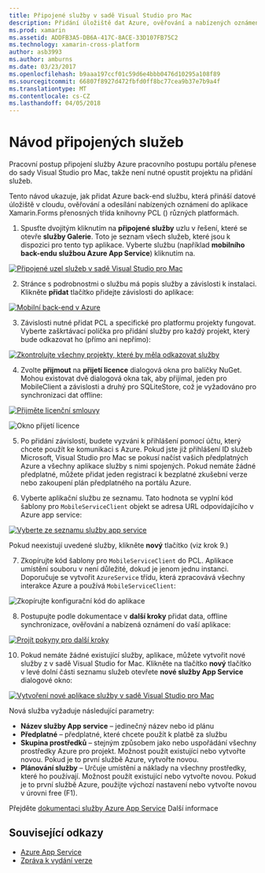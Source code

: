 ```yaml
---
title: Připojené služby v sadě Visual Studio pro Mac
description: Přidání úložiště dat Azure, ověřování a nabízených oznámení do mobilních aplikací v sadě Visual Studio pro Mac
ms.prod: xamarin
ms.assetid: ADDFB3A5-DB6A-417C-8ACE-33D107FB75C2
ms.technology: xamarin-cross-platform
author: asb3993
ms.author: amburns
ms.date: 03/23/2017
ms.openlocfilehash: b9aaa197ccf01c59d6e4bbb0476d10295a108f89
ms.sourcegitcommit: 66807f8927d472fbfd0ff8bc77cea9b37e7b9a4f
ms.translationtype: MT
ms.contentlocale: cs-CZ
ms.lasthandoff: 04/05/2018
---
```

# <a name="connected-services-walkthrough"></a>Návod připojených služeb

Pracovní postup připojení služby Azure pracovního postupu portálu přenese do sady Visual Studio pro Mac, takže není nutné opustit projektu na přidání služeb.

Tento návod ukazuje, jak přidat Azure back-end službu, která přináší datové úložiště v cloudu, ověřování a odesílání nabízených oznámení do aplikace Xamarin.Forms přenosných třída knihovny PCL () různých platformách.


1.  Spusťte dvojitým kliknutím na **připojené služby** uzlu v řešení, které se otevře **služby Galerie**.
  Toto je seznam všech služeb, které jsou k dispozici pro tento typ aplikace. Vyberte službu (například **mobilního back-endu službou Azure App Service**) kliknutím na.

  [![](connected-services-images/image001-sml.png "Připojené uzel služeb v sadě Visual Studio pro Mac")](connected-services-images/image001.png#lightbox)

2. Stránce s podrobnostmi o službu má popis služby a závislosti k instalaci.
  Klikněte **přidat** tlačítko přidejte závislosti do aplikace:

  [![](connected-services-images/image002-sml.png "Mobilní back-end v Azure")](connected-services-images/image002.png#lightbox)

3. Závislosti nutné přidat PCL a specifické pro platformu projekty fungovat.
  Vyberte zaškrtávací políčka pro přidání služby pro každý projekt, který bude odkazovat ho (přímo ani nepřímo):

  [![](connected-services-images/image003-sml.png "Zkontrolujte všechny projekty, které by měla odkazovat služby")](connected-services-images/image003.png#lightbox)

4. Zvolte **přijmout** na **přijetí licence** dialogová okna pro balíčky NuGet.
  Mohou existovat dvě dialogová okna tak, aby přijímal, jeden pro MobileClient a závislosti a druhý pro SQLiteStore, což je vyžadováno pro synchronizaci dat offline:

  [![](connected-services-images/image004-sml.png "Přijměte licenční smlouvy")](connected-services-images/image004.png#lightbox)

  ![](connected-services-images/image005.png "Okno přijetí licence")

5. Po přidání závislostí, budete vyzváni k přihlášení pomocí účtu, který chcete použít ke komunikaci s Azure.
  Pokud jste již přihlášení ID služeb Microsoft, Visual Studio pro Mac se pokusí načíst vašich předplatných Azure a všechny aplikace služby s nimi spojených. Pokud nemáte žádné předplatné, můžete přidat jeden registrací k bezplatné zkušební verze nebo zakoupení plán předplatného na portálu Azure.

6. Vyberte aplikační službu ze seznamu. Tato hodnota se vyplní kód šablony pro `MobileServiceClient` objekt se adresa URL odpovídajícího v Azure app service:

  [![](connected-services-images/image006-sml.png "Vyberte ze seznamu služby app service")](connected-services-images/image006.png#lightbox)

  Pokud neexistují uvedené služby, klikněte **nový** tlačítko (viz krok 9.)

7. Zkopírujte kód šablony pro `MobileServiceClient` do PCL. Aplikace umístění souboru v není důležité, dokud je jenom jednu instanci.
  Doporučuje se vytvořit `AzureService` třídu, která zpracovává všechny interakce Azure a používá `MobileServiceClient`:

  ![](connected-services-images/image007.png "Zkopírujte konfigurační kód do aplikace")

8. Postupujte podle dokumentace v **další kroky** přidat data, offline synchronizace, ověřování a nabízená oznámení do vaší aplikace:

  [![](connected-services-images/image008-sml.png "Projít pokyny pro další kroky")](connected-services-images/image008.png#lightbox)

10. Pokud nemáte žádné existující služby, aplikace, můžete vytvořit nové služby z v sadě Visual Studio for Mac.
  Klikněte na tlačítko **nový** tlačítko v levé dolní části seznamu služeb otevřete **nové služby App Service** dialogové okno:

  [![](connected-services-images/image009-sml.png "Vytvoření nové aplikace služby v sadě Visual Studio pro Mac")](connected-services-images/image009.png#lightbox)

Nová služba vyžaduje následující parametry:

-   **Název služby App service** – jedinečný název nebo id plánu
-   **Předplatné** – předplatné, které chcete použít k platbě za službu
-   **Skupina prostředků** – stejným způsobem jako nebo uspořádání všechny prostředky Azure pro projekt. Možnost použít existující nebo vytvořte novou. Pokud je to první službě Azure, vytvořte novou.
-   **Plánování služby** – Určuje umístění a náklady na všechny prostředky, které ho používají. Možnost použít existující nebo vytvořte novou. Pokud je to první službě Azure, použijte výchozí nastavení nebo vytvořte novou v úrovni free (F1).

Přejděte [dokumentaci služby Azure App Service](https://docs.microsoft.com/azure/app-service/) Další informace


## <a name="related-links"></a>Související odkazy

- [Azure App Service](https://docs.microsoft.com/en-us/azure/app-service/)
- [Zpráva k vydání verze](https://developer.xamarin.com/releases/studio/xamarin.studio_6.2/xamarin.studio_6.2/#Connected_Services)
